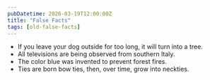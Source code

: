 ```yaml
---
pubDatetime: 2026-03-19T12:00:00Z
title: "False Facts"
tags: [old-false-facts]
---
```


- If you leave your dog outside for too long, it will turn into a tree.
- All televisions are being observed from southern Italy.
- The color blue was invented to prevent forest fires.
- Ties are born bow ties, then, over time, grow into neckties.
